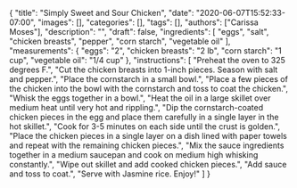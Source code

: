 {
    "title": "Simply Sweet and Sour Chicken",
    "date": "2020-06-07T15:52:33-07:00",
    "images": [],
    "categories": [],
    "tags": [],
    "authors": ["Carissa Moses"],
    "description": "",
    "draft": false,
    "ingredients": [
        "eggs",
        "salt",
        "chicken breasts",
        "pepper",
        "corn starch",
        "vegetable oil"
    ],
    "measurements": {
        "eggs": "2",
        "chicken breasts": "2 lb",
        "corn starch": "1 cup",
        "vegetable oil": "1/4 cup"
    },
    "instructions": [
        "Preheat the oven to 325 degrees F.",
        "Cut the chicken breasts into 1-inch pieces. Season with salt and pepper.",
        "Place the cornstarch in a small bowl.",
        "Place a few pieces of the chicken into the bowl with the cornstarch and toss to coat the chicken.",
        "Whisk the eggs together in a bowl.",
        "Heat the oil in a large skillet over medium heat until very hot and rippling.",
        "Dip the cornstarch-coated chicken pieces in the egg and place them carefully in a single layer in the hot skillet.",
        "Cook for 3-5 minutes  on each side until the crust is golden.",
        "Place the chicken pieces in a single layer on a dish lined with paper towels and repeat with the remaining chicken pieces.",
        "Mix the sauce ingredients together in a medium saucepan and cook on medium high whisking constantly.",
        "Wipe out skillet and add cooked chicken pieces.",
        "Add sauce and toss to coat.",
        "Serve with Jasmine rice. Enjoy!"
    ]
}